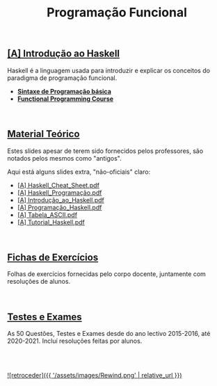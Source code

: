 <br>

<h1 align="center">Programação Funcional</h1>

<br>

## [[A] Introdução ao Haskell](Intro.md)
Haskell é a linguagem usada para introduzir e explicar os conceitos do paradigma de programação funcional.

* [**Sintaxe de Programação básica**](http://rigaux.org/language-study/syntax-across-languages-per-language/Haskell.html)
* [**Functional Programming Course**](https://github.com/system-f/fp-course)

<br>

## [Material Teórico](slides-PF-Haskell.pdf)
Estes slides apesar de terem sido fornecidos pelos professores, são notados pelos mesmos como "antigos".

Aqui está alguns slides extra, "não-oficiais" claro:
* [[A] Haskell_Cheat_Sheet.pdf](slides/Haskell_Cheat_Sheet.pdf)
* [[A] Haskell_Programação.pdf](slides/Haskell_Programação.pdf)
* [[A] Introdução_ao_Haskell.pdf](slides/Introdução_ao_Haskell.pdf)
* [[A] Programação_Haskell.pdf](slides/Programação_Haskell.pdf)
* [[A] Tabela_ASCII.pdf](slides/Tabela_ASCII.pdf)
* [[A] Tutorial_Haskell.pdf](slides/Tutorial_Haskell.pdf)

<br>

## [Fichas de Exercícios](fichas/README.md)
Folhas de exercícios fornecidas pelo corpo docente, juntamente com resoluções de alunos.

<br>

## [Testes e Exames](testes/README.md)
As 50 Questões, Testes e Exames desde do ano lectivo 2015-2016, até 2020-2021. Incluí resoluções feitas por alunos.

<br><br>

[![retroceder]({{ '/assets/images/Rewind.png' | relative_url }})](https://david81820.github.io/Recursos-LCC#ucs)
